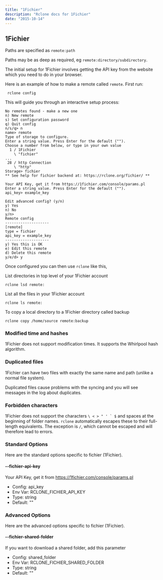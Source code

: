 ```yaml
---
title: "1Fichier"
description: "Rclone docs for 1Fichier"
date: "2015-10-14"
---
```


<i class="fa fa-archive"></i> 1Fichier
-----------------------------------------

Paths are specified as `remote:path`

Paths may be as deep as required, eg `remote:directory/subdirectory`.

The initial setup for 1Fichier involves getting the API key from the website which you
need to do in your browser.

Here is an example of how to make a remote called `remote`.  First run:

     rclone config

This will guide you through an interactive setup process:

```
No remotes found - make a new one
n) New remote
s) Set configuration password
q) Quit config
n/s/q> n
name> remote
Type of storage to configure.
Enter a string value. Press Enter for the default ("").
Choose a number from below, or type in your own value
  1 / 1Fichier
    \ "fichier"
...
 28 / http Connection
    \ "http"
Storage> fichier
** See help for fichier backend at: https://rclone.org/fichier/ **

Your API Key, get it from https://1fichier.com/console/params.pl
Enter a string value. Press Enter for the default ("").
api_key> example_key

Edit advanced config? (y/n)
y) Yes
n) No
y/n> 
Remote config
--------------------
[remote]
type = fichier
api_key = example_key
--------------------
y) Yes this is OK
e) Edit this remote
d) Delete this remote
y/e/d> y
```


Once configured you can then use `rclone` like this,

List directories in top level of your 1Fichier account

    rclone lsd remote:

List all the files in your 1Fichier account

    rclone ls remote:

To copy a local directory to a 1Fichier directory called backup

    rclone copy /home/source remote:backup

### Modified time and hashes ###

1Fichier does not support modification times. It supports the Whirlpool hash algorithm.

### Duplicated files ###

1Fichier can have two files with exactly the same name and path (unlike a
normal file system).

Duplicated files cause problems with the syncing and you will see
messages in the log about duplicates.

### Forbidden characters ###

1Fichier does not support the characters ``\ < > " ' ` $`` and spaces at the beginning of folder names.
`rclone` automatically escapes these to their full-length equivalents. The exception is `/`, 
which cannot be escaped and will therefore lead to errors.

<!--- autogenerated options start - DO NOT EDIT, instead edit fs.RegInfo in backend/fichier/fichier.go then run make backenddocs -->
### Standard Options

Here are the standard options specific to fichier (1Fichier).

#### --fichier-api-key

Your API Key, get it from https://1fichier.com/console/params.pl

- Config:      api_key
- Env Var:     RCLONE_FICHIER_API_KEY
- Type:        string
- Default:     ""

### Advanced Options

Here are the advanced options specific to fichier (1Fichier).

#### --fichier-shared-folder

If you want to download a shared folder, add this parameter

- Config:      shared_folder
- Env Var:     RCLONE_FICHIER_SHARED_FOLDER
- Type:        string
- Default:     ""

<!--- autogenerated options stop -->
